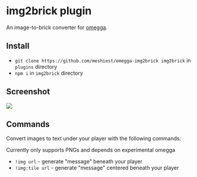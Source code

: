 # img2brick plugin

An image-to-brick converter for [omegga](https://github.com/brickadia-community/omegga).

## Install

* `git clone https://github.com/meshiest/omegga-img2brick img2brick` in `plugins` directory
* `npm i` in `img2brick` directory

## Screenshot

![](https://i.imgur.com/fchra47.png)

## Commands

Convert images to text under your player with the following commands:

Currently only supports PNGs and depends on experimental omegga

 * `!img url` - generate "message" beneath your player
 * `!img:tile url` - generate "message" centered beneath your player
